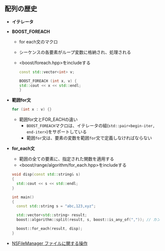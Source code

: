 ## 配列の歴史

- **イテレータ**

- **BOOST_FOREACH**

  - for each文のマクロ

  - シーケンスの各要素がループ変数に格納され、処理される

  - <boost/foreach.hpp>をincludeする

    ```c++
    const std::vector<int> v;
    
    BOOST_FOREACH (int x, v) { 
    std::cout << x << std::endl;
    }
    ```

    

- **範囲for文**

  ```c++
  for (int x : v) {}
  ```

  - 範囲for文とFOR_EACHの違い
    - `BOOST_FOREACH`マクロは、イテレータの組(`std::pair<begin-iter, end-iter>`)をサポートしている
    - 範囲`for`文は、要素の変数を範囲`for`文で定義しなければならない

- **for_each文**

  - 範囲の全ての要素に、指定された関数を適用する
  -  <boost/range/algorithm/for_each.hpp>をincludeする

  ```c++
  void disp(const std::string& s)
  {
  	std::cout << s << std::endl;
  }
  
  int main()
  {
  	const std::string s = "abc,123,xyz";
  
  	std::vector<std::string> result;
  	boost::algorithm::split(result, s, boost::is_any_of(",")); // カンマで分割
  
  	boost::for_each(result, disp);
  }
  ```

  

- [NSFileManager ファイルに関する操作](http://atmarkplant.com/nsfilemanager/)

